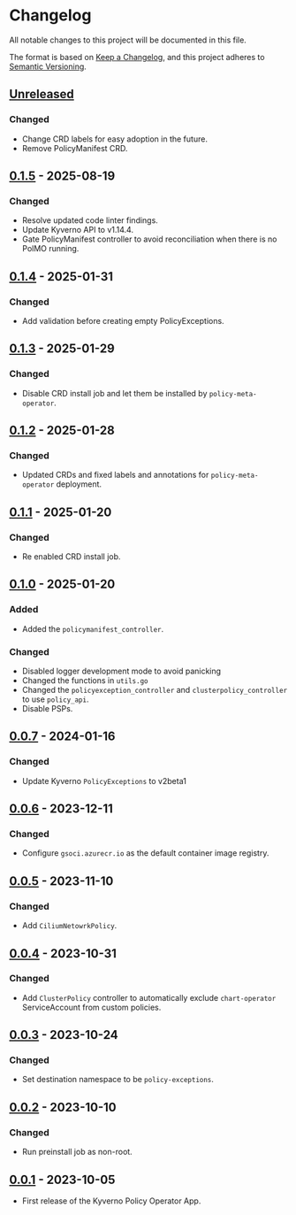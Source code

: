 # Changelog

All notable changes to this project will be documented in this file.

The format is based on [Keep a Changelog](https://keepachangelog.com/en/1.0.0/),
and this project adheres to [Semantic Versioning](https://semver.org/spec/v2.0.0.html).

## [Unreleased]

### Changed

- Change CRD labels for easy adoption in the future.
- Remove PolicyManifest CRD.

## [0.1.5] - 2025-08-19

### Changed

- Resolve updated code linter findings.
- Update Kyverno API to v1.14.4.
- Gate PolicyManifest controller to avoid reconciliation when there is no PolMO running.

## [0.1.4] - 2025-01-31

### Changed

- Add validation before creating empty PolicyExceptions.

## [0.1.3] - 2025-01-29

### Changed

- Disable CRD install job and let them be installed by `policy-meta-operator`.

## [0.1.2] - 2025-01-28

### Changed

- Updated CRDs and fixed labels and annotations for `policy-meta-operator` deployment.

## [0.1.1] - 2025-01-20

### Changed

- Re enabled CRD install job.

## [0.1.0] - 2025-01-20

### Added

- Added the `policymanifest_controller`.

### Changed
- Disabled logger development mode to avoid panicking
- Changed the functions in `utils.go`
- Changed the `policyexception_controller` and `clusterpolicy_controller` to use `policy_api`.
- Disable PSPs.

## [0.0.7] - 2024-01-16

### Changed

- Update Kyverno `PolicyExceptions` to v2beta1

## [0.0.6] - 2023-12-11

### Changed

- Configure `gsoci.azurecr.io` as the default container image registry.

## [0.0.5] - 2023-11-10

### Changed

- Add `CiliumNetowrkPolicy`.

## [0.0.4] - 2023-10-31

### Changed

- Add `ClusterPolicy` controller to automatically exclude `chart-operator` ServiceAccount from custom policies.

## [0.0.3] - 2023-10-24

### Changed

- Set destination namespace to be `policy-exceptions`.

## [0.0.2] - 2023-10-10

### Changed

- Run preinstall job as non-root.

## [0.0.1] - 2023-10-05

- First release of the Kyverno Policy Operator App.

[Unreleased]: https://github.com/giantswarm/kyverno-policy-operator/compare/v0.1.5...HEAD
[0.1.5]: https://github.com/giantswarm/kyverno-policy-operator/compare/v0.1.4...v0.1.5
[0.1.4]: https://github.com/giantswarm/kyverno-policy-operator/compare/v0.1.3...v0.1.4
[0.1.3]: https://github.com/giantswarm/kyverno-policy-operator/compare/v0.1.2...v0.1.3
[0.1.2]: https://github.com/giantswarm/kyverno-policy-operator/compare/v0.1.1...v0.1.2
[0.1.1]: https://github.com/giantswarm/kyverno-policy-operator/compare/v0.1.0...v0.1.1
[0.1.0]: https://github.com/giantswarm/kyverno-policy-operator/compare/v0.0.7...v0.1.0
[0.0.7]: https://github.com/giantswarm/kyverno-policy-operator/compare/v0.0.6...v0.0.7
[0.0.6]: https://github.com/giantswarm/kyverno-policy-operator/compare/v0.0.5...v0.0.6
[0.0.5]: https://github.com/giantswarm/kyverno-policy-operator/compare/v0.0.4...v0.0.5
[0.0.4]: https://github.com/giantswarm/kyverno-policy-operator/compare/v0.0.3...v0.0.4
[0.0.3]: https://github.com/giantswarm/kyverno-policy-operator/compare/v0.0.2...v0.0.3
[0.0.2]: https://github.com/giantswarm/kyverno-policy-operator/compare/v0.0.1...v0.0.2
[0.0.1]: https://github.com/giantswarm/kyverno-policy-operator/releases/tag/v0.0.1
